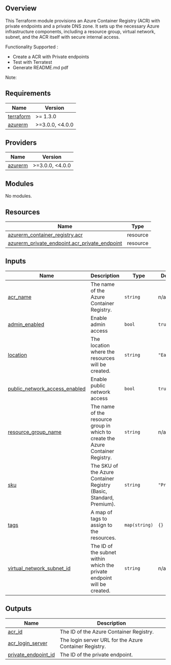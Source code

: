 ## Overview
This Terraform module provisions an Azure Container Registry (ACR) with private endpoints and a private DNS zone. It sets up the necessary Azure infrastructure components, including a resource group, virtual network, subnet, and the ACR itself with secure internal access.



Functionality Supported :
- Create a ACR with Private endpoints
- Test with Terratest
- Generate README.md pdf

Note: 

<!-- BEGINNING OF PRE-COMMIT-TERRAFORM DOCS HOOK -->
## Requirements

| Name | Version |
|------|---------|
| <a name="requirement_terraform"></a> [terraform](#requirement\_terraform) | >= 1.3.0 |
| <a name="requirement_azurerm"></a> [azurerm](#requirement\_azurerm) | >=3.0.0, <4.0.0 |

## Providers

| Name | Version |
|------|---------|
| <a name="provider_azurerm"></a> [azurerm](#provider\_azurerm) | >=3.0.0, <4.0.0 |

## Modules

No modules.

## Resources

| Name | Type |
|------|------|
| [azurerm_container_registry.acr](https://registry.terraform.io/providers/hashicorp/azurerm/latest/docs/resources/container_registry) | resource |
| [azurerm_private_endpoint.acr_private_endpoint](https://registry.terraform.io/providers/hashicorp/azurerm/latest/docs/resources/private_endpoint) | resource |

## Inputs

| Name | Description | Type | Default | Required |
|------|-------------|------|---------|:--------:|
| <a name="input_acr_name"></a> [acr\_name](#input\_acr\_name) | The name of the Azure Container Registry. | `string` | n/a | yes |
| <a name="input_admin_enabled"></a> [admin\_enabled](#input\_admin\_enabled) | Enable admin access | `bool` | `true` | no |
| <a name="input_location"></a> [location](#input\_location) | The location where the resources will be created. | `string` | `"East US"` | no |
| <a name="input_public_network_access_enabled"></a> [public\_network\_access\_enabled](#input\_public\_network\_access\_enabled) | Enable public network access | `bool` | `true` | no |
| <a name="input_resource_group_name"></a> [resource\_group\_name](#input\_resource\_group\_name) | The name of the resource group in which to create the Azure Container Registry. | `string` | n/a | yes |
| <a name="input_sku"></a> [sku](#input\_sku) | The SKU of the Azure Container Registry (Basic, Standard, Premium). | `string` | `"Premium"` | no |
| <a name="input_tags"></a> [tags](#input\_tags) | A map of tags to assign to the resources. | `map(string)` | `{}` | no |
| <a name="input_virtual_network_subnet_id"></a> [virtual\_network\_subnet\_id](#input\_virtual\_network\_subnet\_id) | The ID of the subnet within which the private endpoint will be created. | `string` | n/a | yes |

## Outputs

| Name | Description |
|------|-------------|
| <a name="output_acr_id"></a> [acr\_id](#output\_acr\_id) | The ID of the Azure Container Registry. |
| <a name="output_acr_login_server"></a> [acr\_login\_server](#output\_acr\_login\_server) | The login server URL for the Azure Container Registry. |
| <a name="output_private_endpoint_id"></a> [private\_endpoint\_id](#output\_private\_endpoint\_id) | The ID of the private endpoint. |
<!-- END OF PRE-COMMIT-TERRAFORM DOCS HOOK -->